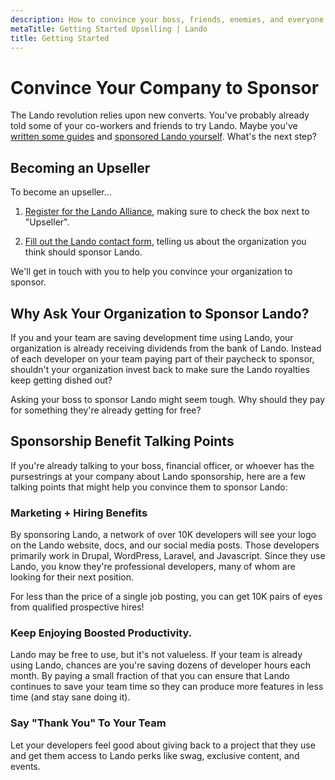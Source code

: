 ```yaml
---
description: How to convince your boss, friends, enemies, and everyone in-between to sponsor Lando.
metaTitle: Getting Started Upselling | Lando
title: Getting Started
---
```


# Convince Your Company to Sponsor

The Lando revolution relies upon new converts. You've probably already told some of your co-workers and friends to try Lando. Maybe you've [written some guides](./guides-intro.md) and [sponsored Lando yourself](./sponsor-intro.md). What's the next step?

## Becoming an Upseller

To become an upseller...

1. [Register for the Lando Alliance](https://lando.dev/alliance/join), making sure to check the box next to "Upseller".

2. [Fill out the Lando contact form](https://lando.dev/contact/), telling us about the organization you think should sponsor Lando.

We'll get in touch with you to help you convince your organization to sponsor.

## Why Ask Your Organization to Sponsor Lando?

If you and your team are saving development time using Lando, your organization is already receiving dividends from the bank of Lando. Instead of each developer on your team paying part of their paycheck to sponsor, shouldn't your organization invest back to make sure the Lando royalties keep getting dished out?

Asking your boss to sponsor Lando might seem tough. Why should they pay for something they're already getting for free?

## Sponsorship Benefit Talking Points

If you're already talking to your boss, financial officer, or whoever has the pursestrings at your company about Lando sponsorship, here are a few talking points that might help you convince them to sponsor Lando:

### Marketing + Hiring Benefits

By sponsoring Lando, a network of over 10K developers will see your logo on the Lando website, docs, and our social media posts. Those developers primarily work in Drupal, WordPress, Laravel, and Javascript. Since they use Lando, you know they're professional developers, many of whom are looking for their next position.

For less than the price of a single job posting, you can get 10K pairs of eyes from qualified prospective hires!

### Keep Enjoying Boosted Productivity.

Lando may be free to use, but it's not valueless. If your team is already using Lando, chances are you're saving dozens of developer hours each month. By paying a small fraction of that you can ensure that Lando continues to save your team time so they can produce more features in less time (and stay sane doing it).

### Say "Thank You" To Your Team

Let your developers feel good about giving back to a project that they use and get them access to Lando perks like swag, exclusive content, and events.

